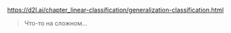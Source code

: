 https://d2l.ai/chapter_linear-classification/generalization-classification.html
> Что-то на сложном...